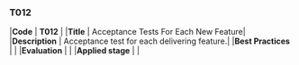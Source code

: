 ### T012

|**Code**           | **T012** |
|**Title**          | Acceptance Tests For Each New Feature|
|**Description**    | Acceptance test for each delivering feature.|
|**Best Practices** | |
|**Evaluation**     | |
|**Applied stage**  | |
